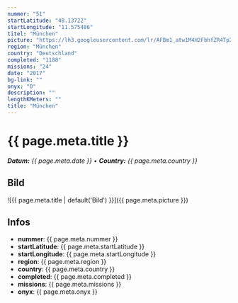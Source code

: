 ```yaml
---
nummer: "51"
startLatitude: "48.13722"
startLongitude: "11.575486"
titel: "München"
picture: "https://lh3.googleusercontent.com/lr/AFBm1_atw1M4H2FbhfZR4Tp2KPleyNktU8V4o7exR7JFOYaudV8ZjryBHyM7DXF0fhUY-SwXHjL4n-EA_35iYt_U9Mz1yRkPcSmRP5jXBzqddsufnm7n6ocpuGrrD2epAJllBYxDccSVwDaCdOSq9hSOX58Jq51Rzkskyh3OekxwT62Q6TQ2b4310NoddsFc5iNfEJQ6tgDYLuHqVlWbWS7eyYIyxgBaUF2b-xPePiZbKJ_oF0sE6t_JDJB5xRnfPMaFj_BPFSgYMxQ7aEgK0BMmiiH9BWTWf5brVlb4keJLGM-IWH1VCSJtuzEd6JN__fMEb9U-PfWjUoA56sLet1KfqwdAqyNM3h2zafonXDa0bvvtpp04pNumvSkESGPLGLJBIN_hd4dbHGxxZzHPcPdSULcuz21oFKZoIdUWQNmbKd0cCAYi_gvpYCIK8doWAID1bhgPTwcRJY9lGEL2cutWwPGvmjMLH294s2RHx4ZOL7wmcJxJJFdBg-__pe1dM7t9TMQRrn2X14SB_HnVg3fSLVPHH38Py6x04Igey9OsF_Q5fMnpvO0jvP01tgRZMQeqi17eBWKMEVcOBmB-FmeL_vvbKxmppVrnxAoLCw85o0i0-7JVHfb-AL4YcvFDtMucmtL9UAM-9h8lp6Ut1GJh6MWH7mcY12BCyUCdME8zgAtRCEyjFnmnEO-8MDof0yQfcVdYVXe4Y3SF1e5-puIvwdzLB7I_rqWxxja8LJpFHepD3u4Pxc90MuEKxgCyCEE1293mRtyKJxs4rDqqcmKr7eRn7-JVONbRL6zjW3gUfFkAA46uPEwwxoxY_Ik0PAF6z62VPuHlXSithUHFQTtFi6jbajkkIl4"
region: "München"
country: "Deutschland"
completed: "1188"
missions: "24"
date: "2017"
bg-link: ""
onyx: "0"
description: ""
lengthKMeters: ""
title: "München"
---
```


# {{ page.meta.title }}
_**Datum:** {{ page.meta.date }} • **Country:** {{ page.meta.country }}_

## Bild
![{{ page.meta.title | default('Bild') }}]({{ page.meta.picture }})

## Infos
- **nummer**: {{ page.meta.nummer }}
- **startLatitude**: {{ page.meta.startLatitude }}
- **startLongitude**: {{ page.meta.startLongitude }}
- **region**: {{ page.meta.region }}
- **country**: {{ page.meta.country }}
- **completed**: {{ page.meta.completed }}
- **missions**: {{ page.meta.missions }}
- **onyx**: {{ page.meta.onyx }}

